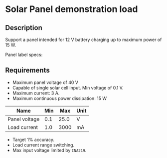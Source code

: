 # Solar Panel demonstration load



## Description

Support a panel intended for 12 V battery charging up to maximum power of 15 W.


Panel label specs:



## Requirements

- Maximum panel voltage of 40 V
- Capable of single solar cell input.  Min voltage of 0.1 V.
- Maximum current: 3 A.
- Maximum continuous power dissipation: 15 W


| Name              | Min   | Max   | Unit |
| ----              | ---   | ---   | ---- |
| Panel voltage     |   0.1 |  25.0 | V |
| Load current      |   1.0 |  3000 | mA |


- Target 1% accuracy.
- Load current range switching.
- Max input voltage limited by `INA219`.


